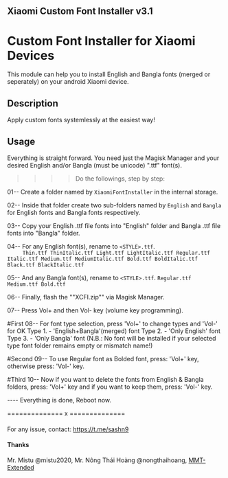 Xiaomi Custom Font Installer v3.1
----------------------------------
Custom Font Installer for Xiaomi Devices
=========================================

This module can help you to install English and Bangla fonts (merged or seperately) on your android Xiaomi device.
 


## Description
Apply custom fonts systemlessly at the easiest way!

## Usage
Everything is straight forward. You need just the Magisk Manager and your desired English and/or Bangla (must be unicode) ".ttf" font(s).  


>>>> Do the followings, step by step:

01-- Create a folder named by ``XiaomiFontInstaller`` in the internal storage.

02-- Inside that folder create two sub-folders named by ``English`` and ``Bangla`` for English fonts and Bangla fonts respectively.

03-- Copy your English .ttf file fonts into "English" folder and Bangla .ttf file fonts into "Bangla" folder.

04-- For any English font(s), rename to ``<STYLE>.ttf``.  
     ```     
     Thin.ttf
     ThinItalic.ttf
     Light.ttf
     LightItalic.ttf
     Regular.ttf
     Italic.ttf
     Medium.ttf
     MediumItalic.ttf
     Bold.ttf
     BoldItalic.ttf
     Black.ttf
     BlackItalic.ttf
     ```

05-- And any Bangla font(s), rename to ``<STYLE>.ttf``.
     ```
     Regular.ttf
     Medium.ttf
     Bold.ttf
     ```

06-- Finally, flash the ""XCFI.zip"" via Magisk Manager.

07-- Press Vol+ and then Vol- key (volume key programming).

#First 
08-- For font type selection,  press 'Vol+' to change types and 'Vol-' for OK
	Type 1. - 'English+Bangla'(merged) font
	Type 2. - 'Only English' font
	Type 3. - 'Only Bangla' font
     (N.B.: No font will be installed if your selected type font folder remains empty or mismatch name!)

#Second 
09-- To use Regular font as Bolded font,  press: 'Vol+' key, otherwise press: 'Vol-' key.

#Third 
10-- Now if you want to delete the fonts from English & Bangla folders,  press: 'Vol+' key
     and if you want to keep them,  press: 'Vol-' key.


---- Everything is done, Reboot now.



============== x ==============



####
For any issue, contact: https://t.me/sashn9
#### Thanks
Mr. Mistu  @mistu2020,
Mr. Nông Thái Hoàng  @nongthaihoang,
[MMT-Extended](https://github.com/Zackptg5/MMT-Extended)
